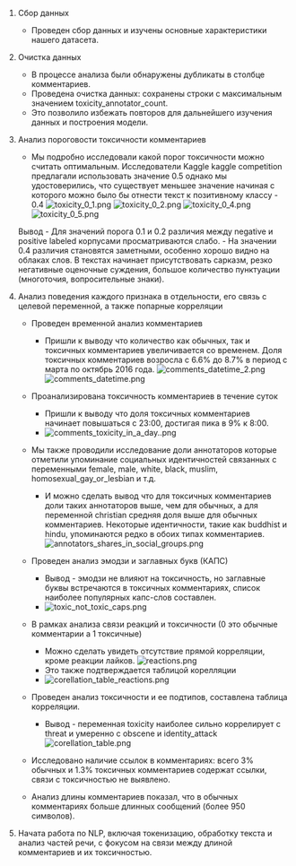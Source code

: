1. Сбор данных
    - Проведен сбор данных и изучены основные характеристики нашего датасета.


2. Очистка данных
    - В процессе анализа были обнаружены дубликаты в столбце комментариев.
    - Проведена очистка данных: сохранены строки с максимальным значением toxicity_annotator_count.
    - Это позволило избежать повторов для дальнейшего изучения данных и построения модели.

3. Анализ пороговости токсичности комментариев
    - Мы подробно исследовали какой порог токсичности можно считать оптимальным. Исследователи Kaggle kaggle competition предлагали использовать значение 0.5 однако мы удостоверились, что существует меньшее значение начиная с которого можно было бы отнести текст к позитивному классу - 0.4
    ![toxicity_0_1.png](images/toxicity_0_1.png)
    ![toxicity_0_2.png](images/toxicity_0_2.png)
    ![toxicity_0_4.png](images/toxicity_0_4.png)
    ![toxicity_0_5.png](images/toxicity_0_5.png)
    
    Вывод 
        - Для значений порога 0.1 и 0.2 различия между negative и positive labeled корпусами просматриваются слабо.
        - На значении 0.4 различия становятся заметными, особенно хорошо видно на облаках слов. В текстах начинает присутствовать сарказм, резко негативные оценочные суждения, большое количество пунктуации (многоточия, вопросительные знаки).

4. Анализ поведения каждого признака в отдельности, его связь с целевой переменной, а также попарные корреляции
    - Проведен временной анализ комментариев
      - Пришли к выводу что количество как обычных, так и токсичных комментариев увеличивается со временем. Доля токсичных комментариев возросла с 6.6% до 8.7% в период с марта по октябрь 2016 года.
      ![comments_datetime_2.png](images/comments_datetime_2.png)
      ![comments_datetime.png](images/comments_datetime.png)

   - Проанализирована токсичность комментариев в течение суток
     - Пришли к выводу что доля токсичных комментариев начинает повышаться с 23:00, достигая пика в 9% к 8:00.  
     - ![comments_toxicity_in_a_day..png](images/comments_toxicity_in_a_day.png)
     
   - Мы также проводили исследование доли аннотаторов которые отметили упоминание социальных идентичностей связанных с переменными female, male, white, black, muslim, homosexual_gay_or_lesbian и т.д.
      - И можно сделать вывод что для токсичных комментариев доли таких аннотаторов выше, чем для обычных, а для переменной christian средняя доля выше для обычных комментариев. Некоторые идентичности, такие как buddhist и hindu, упоминаются редко в обоих типах комментариев.
      ![annotators_shares_in_social_groups.png](images/Fannotators_shares_in_social_groups.png)
   
   - Проведен анализ эмодзи и заглавных букв (КАПС) 
     - Вывод - эмодзи не влияют на токсичность, но заглавные буквы встречаются в токсичных комментариях, список наиболее популярных капс-слов составлен. 
     - ![toxic_not_toxic_caps.png](images/toxic_not_toxic_caps.png)

   - В рамках анализа связи реакций и токсичности (0 это обычные комментарии а 1 токсичные)
     - Можно сделать увидеть отсутствие прямой корреляции, кроме реакции лайков.
       ![reactions.png](images/reactions.png)
     - Это также подтверждается таблицой корелляции
     - ![corellation_table_reactions.png](images/2Fcorellation_table_reactions.png)

   - Проведен анализ токсичности и ее подтипов, составлена таблица корреляции. 
     - Вывод - переменная toxicity наиболее сильно коррелирует с threat и умеренно с obscene и identity_attack
       ![corellation_table.png](images/corellation_table.png)

   - Исследовано наличие ссылок в комментариях: всего 3% обычных и 1.3% токсичных комментариев содержат ссылки, связи с токсичностью не выявлено.

   - Анализ длины комментариев показал, что в обычных комментариях больше длинных сообщений (более 950 символов).

5. Начата работа по NLP, включая токенизацию, обработку текста и анализ частей речи, с фокусом на связи между длиной комментариев и их токсичностью.